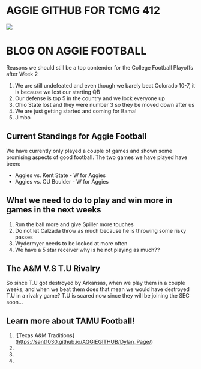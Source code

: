 # AGGIE GITHUB FOR TCMG 412
![](https://encrypted-tbn0.gstatic.com/images?q=tbn:ANd9GcSy09sY7Lr84VWMNtwdROVe5on_DAUo2BMbvA&usqp=CAU)



# BLOG ON AGGIE FOOTBALL
Reasons we should still be a top contender for the College Football Playoffs after Week 2
1. We are still undefeated and even though we barely beat Colorado 10-7, it is because we lost our starting QB
2. Our defense is top 5 in the country and we lock everyone up
3. Ohio State lost and they were number 3 so they be moved down after us
4. We are just getting started and coming for Bama!
5. Jimbo

## Current Standings for Aggie Football
We have currently only played a couple of games and shown some promising aspects of good football.
The two games we have played have been:
* Aggies vs. Kent State - W for Aggies
* Aggies vs. CU Boulder - W for Aggies

## What we need to do to play and win more in games in the next weeks
1. Run the ball more and give Spiller more touches
2. Do not let Calzada throw as much because he is throwing some risky passes
3. Wydermyer needs to be looked at more often
4. We have a 5 star receiver why is he not playing as much??

## The A&M V.S T.U Rivalry
So since T.U got destroyed by Arkansas, when we play them in a couple weeks, and when we beat them does that mean we would have destroyed T.U in a rivalry game? T.U is scared now since they will be joining the SEC soon...

## Learn more about TAMU Football!
1. ![Texas A&M Traditions] (https://sant1030.github.io/AGGIEGITHUB/Dylan_Page/)
2.
3.
4.



